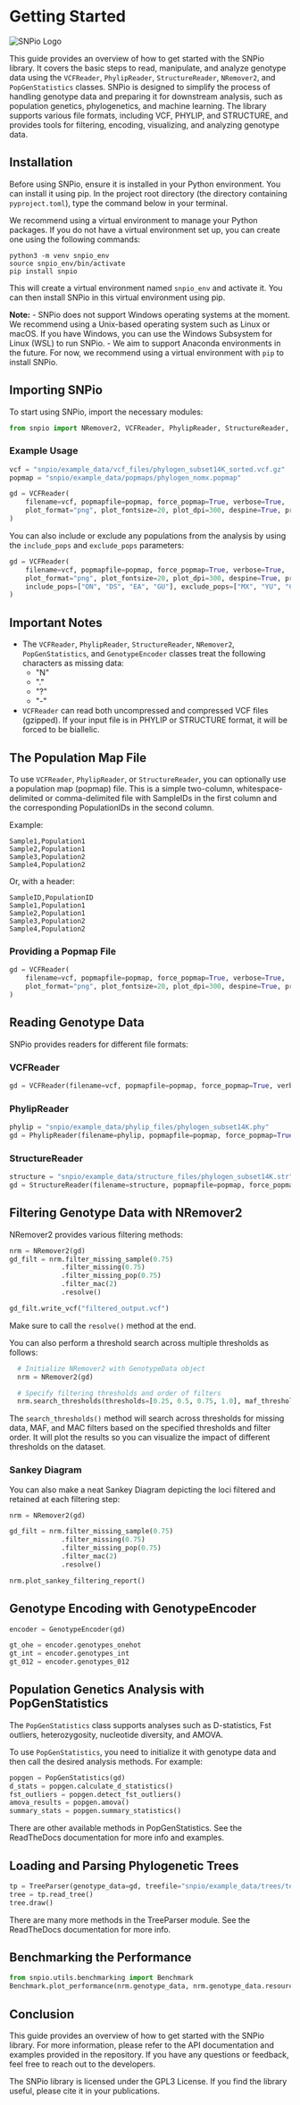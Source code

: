 # Getting Started

![SNPio Logo](../../../snpio/img/snpio_logo.png)

This guide provides an overview of how to get started with the SNPio library. It covers the basic steps to read, manipulate, and analyze genotype data using the `VCFReader`, `PhylipReader`, `StructureReader`, `NRemover2`, and `PopGenStatistics` classes. SNPio is designed to simplify the process of handling genotype data and preparing it for downstream analysis, such as population genetics, phylogenetics, and machine learning. The library supports various file formats, including VCF, PHYLIP, and STRUCTURE, and provides tools for filtering, encoding, visualizing, and analyzing genotype data.

## Installation

Before using SNPio, ensure it is installed in your Python environment. You can install it using pip. In the project root directory (the directory containing `pyproject.toml`), type the command below in your terminal.

We recommend using a virtual environment to manage your Python packages. If you do not have a virtual environment set up, you can create one using the following commands:

```shell
python3 -m venv snpio_env
source snpio_env/bin/activate
pip install snpio
```

This will create a virtual environment named `snpio_env` and activate it. You can then install SNPio in this virtual environment using pip.

**Note:**
    - SNPio does not support Windows operating systems at the moment. We recommend using a Unix-based operating system such as Linux or macOS. If you have Windows, you can use the Windows Subsystem for Linux (WSL) to run SNPio.
    - We aim to support Anaconda environments in the future. For now, we recommend using a virtual environment with `pip` to install SNPio.

## Importing SNPio

To start using SNPio, import the necessary modules:

```python
from snpio import NRemover2, VCFReader, PhylipReader, StructureReader, Plotting, GenotypeEncoder, PopGenStatistics, TreeParser
```

### Example Usage

```python
vcf = "snpio/example_data/vcf_files/phylogen_subset14K_sorted.vcf.gz"
popmap = "snpio/example_data/popmaps/phylogen_nomx.popmap"

gd = VCFReader(
    filename=vcf, popmapfile=popmap, force_popmap=True, verbose=True,
    plot_format="png", plot_fontsize=20, plot_dpi=300, despine=True, prefix="snpio_example"
)
```

You can also include or exclude any populations from the analysis by using the `include_pops` and `exclude_pops` parameters:

```python
gd = VCFReader(
    filename=vcf, popmapfile=popmap, force_popmap=True, verbose=True,
    plot_format="png", plot_fontsize=20, plot_dpi=300, despine=True, prefix="snpio_example",
    include_pops=["ON", "DS", "EA", "GU"], exclude_pops=["MX", "YU", "CH"]
)
```

## Important Notes

- The `VCFReader`, `PhylipReader`, `StructureReader`, `NRemover2`, `PopGenStatistics`, and `GenotypeEncoder` classes treat the following characters as missing data:
  - "N"
  - "."
  - "?"
  - "-"
- `VCFReader` can read both uncompressed and compressed VCF files (gzipped). If your input file is in PHYLIP or STRUCTURE format, it will be forced to be biallelic.

## The Population Map File

To use `VCFReader`, `PhylipReader`, or `StructureReader`, you can optionally use a population map (popmap) file. This is a simple two-column, whitespace-delimited or comma-delimited file with SampleIDs in the first column and the corresponding PopulationIDs in the second column.

Example:

```none
Sample1,Population1
Sample2,Population1
Sample3,Population2
Sample4,Population2
```

Or, with a header:

```none
SampleID,PopulationID
Sample1,Population1
Sample2,Population1
Sample3,Population2
Sample4,Population2
```

### Providing a Popmap File

```python
gd = VCFReader(
    filename=vcf, popmapfile=popmap, force_popmap=True, verbose=True,
    plot_format="png", plot_fontsize=20, plot_dpi=300, despine=True, prefix="snpio_example"
)
```

## Reading Genotype Data

SNPio provides readers for different file formats:

### VCFReader

```python
gd = VCFReader(filename=vcf, popmapfile=popmap, force_popmap=True, verbose=True)
```

### PhylipReader

```python
phylip = "snpio/example_data/phylip_files/phylogen_subset14K.phy"
gd = PhylipReader(filename=phylip, popmapfile=popmap, force_popmap=True, verbose=True)
```

### StructureReader

```python
structure = "snpio/example_data/structure_files/phylogen_subset14K.str"
gd = StructureReader(filename=structure, popmapfile=popmap, force_popmap=True, verbose=True)
```

## Filtering Genotype Data with NRemover2

NRemover2 provides various filtering methods:

```python
nrm = NRemover2(gd)
gd_filt = nrm.filter_missing_sample(0.75)
             .filter_missing(0.75)
             .filter_missing_pop(0.75)
             .filter_mac(2)
             .resolve()

gd_filt.write_vcf("filtered_output.vcf")
```

Make sure to call the `resolve()` method at the end.

You can also perform a threshold search across multiple thresholds as follows:

```python
  # Initialize NRemover2 with GenotypeData object
  nrm = NRemover2(gd)

  # Specify filtering thresholds and order of filters
  nrm.search_thresholds(thresholds=[0.25, 0.5, 0.75, 1.0], maf_thresholds=[0.01, 0.05], mac_thresholds=[2, 5], filter_order=["filter_missing_sample", "filter_missing", "filter_missing_pop", "filter_mac", "filter_monomorphic", "filter_singletons", "filter_biallelic"])
```

The ``search_thresholds()`` method will search across thresholds for missing data, MAF, and MAC filters based on the specified thresholds and filter order. It will plot the results so you can visualize the impact of different thresholds on the dataset.

### Sankey Diagram

You can also make a neat Sankey Diagram depicting the loci filtered and retained at each filtering step:

```python
nrm = NRemover2(gd)

gd_filt = nrm.filter_missing_sample(0.75)
             .filter_missing(0.75)
             .filter_missing_pop(0.75)
             .filter_mac(2)
             .resolve()

nrm.plot_sankey_filtering_report()
```

## Genotype Encoding with GenotypeEncoder

```python
encoder = GenotypeEncoder(gd)

gt_ohe = encoder.genotypes_onehot
gt_int = encoder.genotypes_int
gt_012 = encoder.genotypes_012
```

## Population Genetics Analysis with PopGenStatistics

The `PopGenStatistics` class supports analyses such as D-statistics, Fst outliers, heterozygosity, nucleotide diversity, and AMOVA.

To use `PopGenStatistics`, you need to initialize it with genotype data and then call the desired analysis methods. For example:

```python
popgen = PopGenStatistics(gd)
d_stats = popgen.calculate_d_statistics()
fst_outliers = popgen.detect_fst_outliers()
amova_results = popgen.amova()
summary_stats = popgen.summary_statistics()

```

There are other available methods in PopGenStatistics. See the ReadTheDocs documentation for more info and examples.

## Loading and Parsing Phylogenetic Trees

```python
tp = TreeParser(genotype_data=gd, treefile="snpio/example_data/trees/test.tre")
tree = tp.read_tree()
tree.draw()
```

There are many more methods in the TreeParser module. See the ReadTheDocs documentation for more info.

## Benchmarking the Performance

```python
from snpio.utils.benchmarking import Benchmark
Benchmark.plot_performance(nrm.genotype_data, nrm.genotype_data.resource_data)
```

## Conclusion

This guide provides an overview of how to get started with the SNPio library. For more information, please refer to the API documentation and examples provided in the repository. If you have any questions or feedback, feel free to reach out to the developers.

The SNPio library is licensed under the GPL3 License. If you find the library useful, please cite it in your publications.

